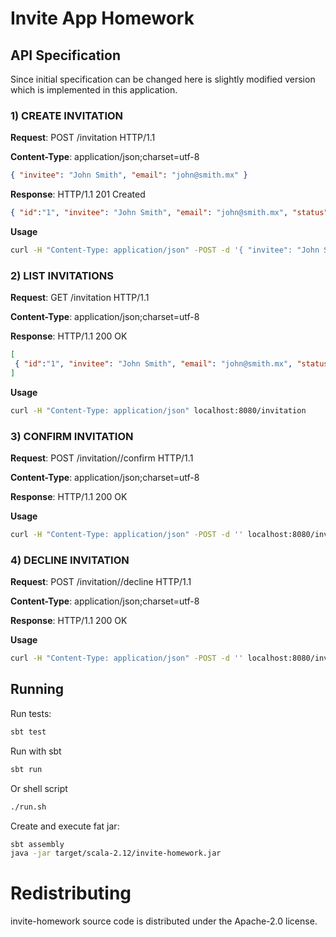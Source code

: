 # Invite App Homework

## API Specification

Since initial specification can be changed here is slightly modified version which is implemented in this application.

### 1) CREATE INVITATION

**Request**: POST /invitation HTTP/1.1

**Content-Type**: application/json;charset=utf-8

```json
{ "invitee": "John Smith", "email": "john@smith.mx" }
```

**Response**: HTTP/1.1 201 Created

```json
{ "id":"1", "invitee": "John Smith", "email": "john@smith.mx", "status":"NotConfirmed" }
```

**Usage**
```bash
curl -H "Content-Type: application/json" -POST -d '{ "invitee": "John Smith", "email": "john@smith.mx" }' localhost:8080/invitation
```


### 2) LIST INVITATIONS

**Request**: GET /invitation HTTP/1.1

**Content-Type**: application/json;charset=utf-8

**Response**: HTTP/1.1 200 OK

```json
[
 { "id":"1", "invitee": "John Smith", "email": "john@smith.mx", "status":"NotConfirmed" }
]
```

**Usage**
```bash
curl -H "Content-Type: application/json" localhost:8080/invitation
```


### 3) CONFIRM INVITATION

**Request**: POST /invitation/<invitation-id>/confirm HTTP/1.1

**Content-Type**: application/json;charset=utf-8

**Response**: HTTP/1.1 200 OK

**Usage**
```bash
curl -H "Content-Type: application/json" -POST -d '' localhost:8080/invitation/1/confirm
```


### 4) DECLINE INVITATION

**Request**: POST /invitation/<invitation-id>/decline HTTP/1.1

**Content-Type**: application/json;charset=utf-8

**Response**: HTTP/1.1 200 OK

**Usage**
```bash
curl -H "Content-Type: application/json" -POST -d '' localhost:8080/invitation/1/decline
```


## Running

Run tests:
```bash
sbt test
```

Run with sbt
```bash
sbt run
```

Or shell script
```bash
./run.sh
```

Create and execute fat jar:
```bash
sbt assembly
java -jar target/scala-2.12/invite-homework.jar
```

# Redistributing

invite-homework source code is distributed under the Apache-2.0 license.
